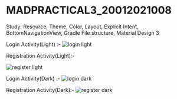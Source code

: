 # MADPRACTICAL3_20012021008

Study: Resource, Theme, Color, Layout, Explicit Intent, BottomNavigationView, Gradle File structure, Material Design 3

Login Activity(Light) :-
![login light](https://user-images.githubusercontent.com/110705493/189527869-8cd34e6a-a17d-43e1-9222-856904fe06bf.jpg)


Registration Activity(Light):-

![register light](https://user-images.githubusercontent.com/110705493/189527890-95133fed-d506-4718-b057-24c161dff8dc.jpg)

Login Activity(Dark) :-
![login dark](https://user-images.githubusercontent.com/110705493/189527847-e16ffbee-b9e9-40a0-8842-3d67373fc1e9.jpg)


Registration Activity(Dark):-
![register dark](https://user-images.githubusercontent.com/110705493/189527855-f08c92ee-ead7-4bbd-883d-9f649e4d372e.jpg)

